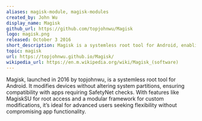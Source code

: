 ```yaml
---
aliases: magisk-module, magisk-modules
created_by: John Wu
display_name: Magisk
github_url: https://github.com/topjohnwu/Magisk
logo: magisk.png
released: October 3 2016
short_description: Magisk is a systemless root tool for Android, enabling modifications without altering system files or breaking app compatibility.
topic: magisk
url: https://topjohnwu.github.io/Magisk/
wikipedia_url: https://en.m.wikipedia.org/wiki/Magisk_(software)
---
```

Magisk, launched in 2016 by topjohnwu, is a systemless root tool for Android. It modifies devices without altering system partitions, ensuring compatibility with apps requiring SafetyNet checks. With features like MagiskSU for root access and a modular framework for custom modifications, it’s ideal for advanced users seeking flexibility without compromising app functionality.
